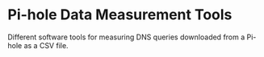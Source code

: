# Pi-hole Data Measurement Tools
Different software tools for measuring DNS queries downloaded from a Pi-hole as a CSV file.

